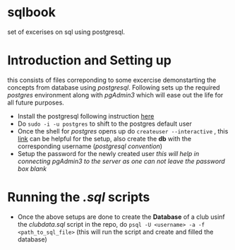 # sqlbook
set of excerises on sql using postgresql.

# Introduction and Setting up
this consists of files correponding to some excercise demonstarting the concepts from database using *postgresql*.
Following sets up the required *postgres* environment along with *pgAdmin3* which will ease out the life for all future purposes.
* Install the postgresql following instruction [here](https://www.postgresql.org/download/linux/ubuntu/)
* Do `sudo -i -u postgres` to shift to the postgres default user
* Once the shell for *postgres* opens up do `createuser --interactive` , this [link](https://www.digitalocean.com/community/tutorials/how-to-install-and-use-postgresql-on-ubuntu-16-04) can be helpful for the setup, also create the **db** with the corresponding username (*postgresql convention*)
* Setup the password for the newly created user *this will help in connecting pgAdmin3 to the server as one can not leave the password box blank*

# Running the *.sql* scripts
* Once the above setups are done to create the **Database** of a club usinf the *clubdata.sql* script in the repo, do
`psql -U <username> -a -f <path_to_sql_file>` (this will run the script and create and filled the database)
